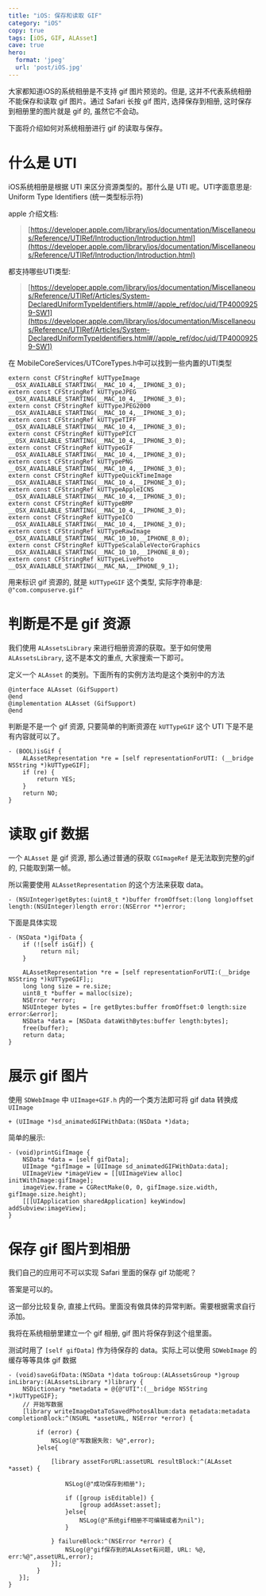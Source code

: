 ```yaml
---
title: "iOS: 保存和读取 GIF"
category: "iOS"
copy: true
tags: [iOS, GIF, ALAsset]
cave: true
hero:
  format: 'jpeg'
  url: 'post/iOS.jpg'
---
```

大家都知道iOS的系统相册是不支持 gif 图片预览的。但是, 这并不代表系统相册不能保存和读取 gif 图片。通过 Safari 长按 gif 图片, 选择保存到相册, 这时保存到相册里的图片就是 gif 的, 虽然它不会动。

下面将介绍如何对系统相册进行 gif 的读取与保存。

# 什么是 UTI

iOS系统相册是根据 UTI 来区分资源类型的。那什么是 UTI 呢。UTI字面意思是: Uniform Type Identifiers (统一类型标示符)

apple 介绍文档:
> [https://developer.apple.com/library/ios/documentation/Miscellaneous/Reference/UTIRef/Introduction/Introduction.html](https://developer.apple.com/library/ios/documentation/Miscellaneous/Reference/UTIRef/Introduction/Introduction.html)

都支持哪些UTI类型:

> [https://developer.apple.com/library/ios/documentation/Miscellaneous/Reference/UTIRef/Articles/System-DeclaredUniformTypeIdentifiers.html#//apple_ref/doc/uid/TP40009259-SW1](https://developer.apple.com/library/ios/documentation/Miscellaneous/Reference/UTIRef/Articles/System-DeclaredUniformTypeIdentifiers.html#//apple_ref/doc/uid/TP40009259-SW1)

在 MobileCoreServices/UTCoreTypes.h中可以找到一些内置的UTI类型


```objc
extern const CFStringRef kUTTypeImage                                __OSX_AVAILABLE_STARTING(__MAC_10_4,__IPHONE_3_0);
extern const CFStringRef kUTTypeJPEG                                 __OSX_AVAILABLE_STARTING(__MAC_10_4,__IPHONE_3_0);
extern const CFStringRef kUTTypeJPEG2000                             __OSX_AVAILABLE_STARTING(__MAC_10_4,__IPHONE_3_0);
extern const CFStringRef kUTTypeTIFF                                 __OSX_AVAILABLE_STARTING(__MAC_10_4,__IPHONE_3_0);
extern const CFStringRef kUTTypePICT                                 __OSX_AVAILABLE_STARTING(__MAC_10_4,__IPHONE_3_0);
extern const CFStringRef kUTTypeGIF                                  __OSX_AVAILABLE_STARTING(__MAC_10_4,__IPHONE_3_0);
extern const CFStringRef kUTTypePNG                                  __OSX_AVAILABLE_STARTING(__MAC_10_4,__IPHONE_3_0);
extern const CFStringRef kUTTypeQuickTimeImage                       __OSX_AVAILABLE_STARTING(__MAC_10_4,__IPHONE_3_0);
extern const CFStringRef kUTTypeAppleICNS                            __OSX_AVAILABLE_STARTING(__MAC_10_4,__IPHONE_3_0);
extern const CFStringRef kUTTypeBMP                                  __OSX_AVAILABLE_STARTING(__MAC_10_4,__IPHONE_3_0);
extern const CFStringRef kUTTypeICO                                  __OSX_AVAILABLE_STARTING(__MAC_10_4,__IPHONE_3_0);
extern const CFStringRef kUTTypeRawImage                             __OSX_AVAILABLE_STARTING(__MAC_10_10,__IPHONE_8_0);
extern const CFStringRef kUTTypeScalableVectorGraphics               __OSX_AVAILABLE_STARTING(__MAC_10_10,__IPHONE_8_0);
extern const CFStringRef kUTTypeLivePhoto                            __OSX_AVAILABLE_STARTING(__MAC_NA,__IPHONE_9_1);
```

用来标识 gif 资源的, 就是 `kUTTypeGIF` 这个类型, 实际字符串是: `@"com.compuserve.gif"`

# 判断是不是 gif 资源

我们使用 `ALAssetsLibrary` 来进行相册资源的获取。至于如何使用 `ALAssetsLibrary`, 这不是本文的重点, 大家搜索一下即可。

定义一个 `ALAsset` 的类别。下面所有的实例方法均是这个类别中的方法

```objc
@interface ALAsset (GifSupport)
@end
@implementation ALAsset (GifSupport)
@end
```

判断是不是一个 gif 资源, 只要简单的判断资源在 `kUTTypeGIF` 这个 UTI 下是不是有内容就可以了。

```objc
- (BOOL)isGif {
    ALAssetRepresentation *re = [self representationForUTI: (__bridge NSString *)kUTTypeGIF];
    if (re) {
        return YES;
    }
    return NO;
}
```

# 读取 gif 数据

一个 `ALAsset` 是 gif 资源, 那么通过普通的获取 `CGImageRef` 是无法取到完整的gif的, 只能取到第一帧。

所以需要使用 `ALAssetRepresentation` 的这个方法来获取 data。

```objc
- (NSUInteger)getBytes:(uint8_t *)buffer fromOffset:(long long)offset length:(NSUInteger)length error:(NSError **)error;
```

下面是具体实现

```objc
- (NSData *)gifData {
    if (![self isGif]) {
         return nil;
    }

    ALAssetRepresentation *re = [self representationForUTI:(__bridge NSString *)kUTTypeGIF];;
    long long size = re.size;
    uint8_t *buffer = malloc(size);
    NSError *error;
    NSUInteger bytes = [re getBytes:buffer fromOffset:0 length:size error:&error];
    NSData *data = [NSData dataWithBytes:buffer length:bytes];
    free(buffer);
    return data;
}
```

# 展示 gif 图片

使用 `SDWebImage` 中 `UIImage+GIF.h` 内的一个类方法即可将 gif data 转换成 `UIImage`

```objc
+ (UIImage *)sd_animatedGIFWithData:(NSData *)data;
```

简单的展示:

```objc
- (void)printGifImage {
    NSData *data = [self gifData];
    UIImage *gifImage = [UIImage sd_animatedGIFWithData:data];
    UIImageView *imageView = [[UIImageView alloc] initWithImage:gifImage];
    imageView.frame = CGRectMake(0, 0, gifImage.size.width, gifImage.size.height);
    [[[UIApplication sharedApplication] keyWindow] addSubview:imageView];
}
```

# 保存 gif 图片到相册

我们自己的应用可不可以实现 Safari 里面的保存 gif 功能呢？

答案是可以的。

这一部分比较复杂, 直接上代码。里面没有做具体的异常判断。需要根据需求自行添加。

我将在系统相册里建立一个 gif 相册, gif 图片将保存到这个组里面。

测试时用了 `[self gifData]` 作为待保存的 data。实际上可以使用 `SDWebImage` 的缓存等等具体 gif 数据

```objc
- (void)saveGifData:(NSData *)data toGroup:(ALAssetsGroup *)group inLibrary:(ALAssetsLibrary *)library {
    NSDictionary *metadata = @{@"UTI":(__bridge NSString *)kUTTypeGIF};
    // 开始写数据
    [library writeImageDataToSavedPhotosAlbum:data metadata:metadata completionBlock:^(NSURL *assetURL, NSError *error) {

        if (error) {
            NSLog(@"写数据失败: %@",error);
        }else{

            [library assetForURL:assetURL resultBlock:^(ALAsset *asset) {

                NSLog(@"成功保存到相册");

                if ([group isEditable]) {
                    [group addAsset:asset];
                }else{
                    NSLog(@"系统gif相册不可编辑或者为nil");
                }

            } failureBlock:^(NSError *error) {
                NSLog(@"gif保存到的ALAsset有问题, URL: %@, err:%@",assetURL,error);
            }];
        }
   }];
}
```
